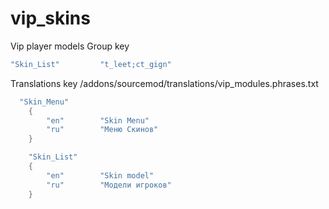 # vip_skins
Vip player models
Group key
```c++
"Skin_List"			"t_leet;ct_gign"
```

Translations key  /addons/sourcemod/translations/vip_modules.phrases.txt
```c++
  "Skin_Menu"
	{
		"en"		"Skin Menu"
		"ru"		"Меню Скинов"
	}

	"Skin_List"
	{
		"en"		"Skin model"
		"ru"		"Модели игроков"
	}
```
